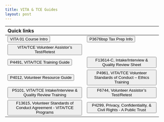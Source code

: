 ```yaml
---
title: VITA & TCE Guides
layout: post
---
```


<script> function button1() { window.open("/ea/assets/pdfs/vita/p4491.pdf"); } </script>
<script> function button2() { window.open("/ea/assets/pdfs/vita/f13614c.pdf"); } </script>
<script> function button3() { window.open("/ea/assets/pdfs/vita/p4012.pdf"); } </script>
<script> function button4() { window.open("/ea/assets/pdfs/vita/p4961.pdf"); } </script>
<script> function button5() { window.open("/ea/assets/pdfs/vita/p5101.pdf"); } </script>
<script> function button6() { window.open("/ea/assets/pdfs/vita/p6744.pdf"); } </script>
<script> function button7() { window.open("/ea/assets/pdfs/vita/p13615.pdf"); } </script>
<script> function button8() { window.open("/ea/assets/pdfs/vita/p4299.pdf"); } </script>
<script> function button9() { window.open("/ea/assets/pdfs/vita/vita_01_course_intro.pdf"); } </script>
<script> function button10() { window.open("/ea/assets/pdfs/vita/p3676bsp.pdf"); } </script>

| Quick links ||
|:-|:-|
| <button onclick="button8()">VITA 01 Course Intro</button> | <button onclick="button9()">P3676bsp Tax Prep Info</button> |
|<button onclick="button10()">VITA/TCE Volunteer Assistor’s Test/Retest</button> ||
| <button onclick="button1()">P4491, VITA/TCE Training Guide</button> | <button onclick="button2()">F13614-C, Intake/Interview & Quality Review Sheet</button> |
| <button onclick="button3()">P4012, Volunteer Resource Guide</button>| <button onclick="button4()">P4961, VITA/TCE Volunteer Standards of Conduct – Ethics Training</button>|
| <button onclick="button5()">P5101, VITA/TCE Intake/Interview & Quality Review Training</button>| <button onclick="button6()">F6744, Volunteer Assistor’s Test/Retest</button>|
| <button onclick="button7()">F13615, Volunteer Standards of Conduct Agreement - VITA/TCE Programs</button>| <button onclick="button8()">P4299, Privacy, Confidentiality, & Civil Rights - A Public Trust</button>|

